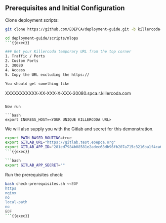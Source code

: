 
## Prerequisites and Initial Configuration

Clone deployment scripts:

```bash
git clone https://github.com/EOEPCA/deployment-guide.git -b killercoda-jh-changes

cd deployment-guide/scripts/mlops
```{{exec}}

### Get your Killercoda temporary URL from the top corner 
1. Traffic / Ports
2. Custom Ports
3. 30080 
4. Access
5. Copy the URL excluding the https://

You should get something like
```
XXXXXXXXXXX-XX-XXX-X-XXX-30080.spca.r.killercoda.com
```

Now run

```bash
export INGRESS_HOST=<YOUR UNIQUE KILLERCODA URL>
```

We will also supply you with the Gitlab and secret for this demonstration.

```bash
export PATH_BASED_ROUTING=true
export GITLAB_URL="https://gitlab.test.eoepca.org"
export GITLAB_APP_ID="281ed7984b08581e2adec68db96fb207a715c3216ba1f4ca6b0706c483d52269"
```{{exec}}

```bash
export GITLAB_APP_SECRET=""
```

Run the prerequisites check:

```bash
bash check-prerequisites.sh <<EOF
https
nginx
no
local-path
no
EOF
```{{exec}}
